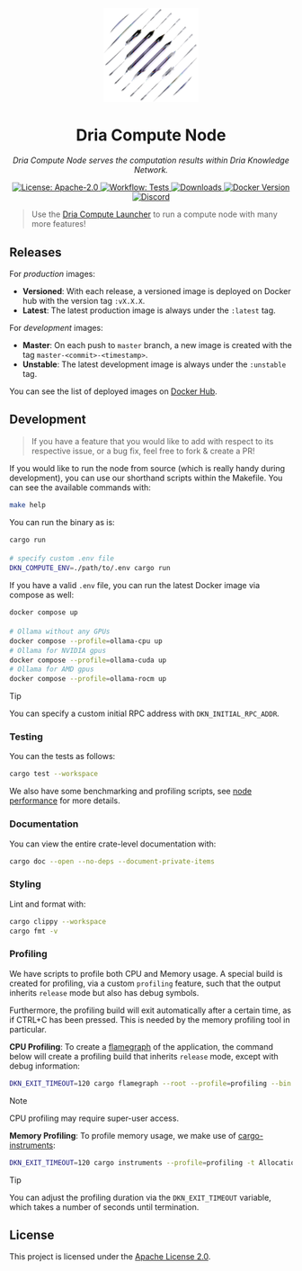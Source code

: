 <p align="center">
  <img src="https://raw.githubusercontent.com/firstbatchxyz/.github/refs/heads/master/branding/dria-logo-square.svg" alt="logo" width="168">
</p>

<p align="center">
  <h1 align="center">
    Dria Compute Node
  </h1>
  <p align="center">
    <i>Dria Compute Node serves the computation results within Dria Knowledge Network.</i>
  </p>
</p>

<p align="center">
    <a href="https://opensource.org/license/apache-2-0" target="_blank">
        <img alt="License: Apache-2.0" src="https://img.shields.io/badge/license-Apache%202.0-7CB9E8.svg">
    </a>
    <a href="./.github/workflows/test.yml" target="_blank">
        <img alt="Workflow: Tests" src="https://github.com/firstbatchxyz/dkn-compute-node/actions/workflows/tests.yml/badge.svg?branch=master">
    </a>
    <a href="https://github.com/firstbatchxyz/dkn-compute-node/releases" target="_blank">
        <img alt="Downloads" src="https://img.shields.io/github/downloads/firstbatchxyz/dkn-compute-node/total?logo=github&logoColor=%23F2FFEE&color=%2332C754">
    </a>
    <a href="https://hub.docker.com/repository/docker/firstbatch/dkn-compute-node/general" target="_blank">
        <img alt="Docker Version" src="https://img.shields.io/docker/v/firstbatch/dkn-compute-node?logo=Docker&label=image&color=2496ED&sort=semver">
    </a>
    <a href="https://discord.gg/dria" target="_blank">
        <img alt="Discord" src="https://dcbadge.vercel.app/api/server/dria?style=flat">
    </a>
</p>

> Use the [Dria Compute Launcher](https://github.com/firstbatchxyz/dkn-compute-launcher/) to run a compute node with many more features!

## Releases

For _production_ images:

- **Versioned**: With each release, a versioned image is deployed on Docker hub with the version tag `:vX.X.X`.
- **Latest**: The latest production image is always under the `:latest` tag.

For _development_ images:

- **Master**: On each push to `master` branch, a new image is created with the tag `master-<commit>-<timestamp>`.
- **Unstable**: The latest development image is always under the `:unstable` tag.

You can see the list of deployed images on [Docker Hub](https://hub.docker.com/orgs/firstbatch/members).

## Development

> If you have a feature that you would like to add with respect to its respective issue, or a bug fix, feel free to fork & create a PR!

If you would like to run the node from source (which is really handy during development), you can use our shorthand scripts within the Makefile. You can see the available commands with:

```sh
make help
```

You can run the binary as is:

```sh
cargo run

# specify custom .env file
DKN_COMPUTE_ENV=./path/to/.env cargo run
```

If you have a valid `.env` file, you can run the latest Docker image via compose as well:

```sh
docker compose up

# Ollama without any GPUs
docker compose --profile=ollama-cpu up
# Ollama for NVIDIA gpus
docker compose --profile=ollama-cuda up
# Ollama for AMD gpus
docker compose --profile=ollama-rocm up
```

> [!TIP]
>
> You can specify a custom initial RPC address with `DKN_INITIAL_RPC_ADDR`.

### Testing

You can the tests as follows:

```sh
cargo test --workspace
```

We also have some benchmarking and profiling scripts, see [node performance](./docs/NODE_PERFORMANCE.md) for more details.

### Documentation

You can view the entire crate-level documentation with:

```sh
cargo doc --open --no-deps --document-private-items
```

### Styling

Lint and format with:

```sh
cargo clippy --workspace
cargo fmt -v
```

### Profiling

We have scripts to profile both CPU and Memory usage. A special build is created for profiling, via a custom `profiling` feature, such that the output inherits `release` mode but also has debug symbols.

Furthermore, the profiling build will exit automatically after a certain time, as if CTRL+C has been pressed. This is needed by the memory profiling tool in particular.

**CPU Profiling**: To create a [flamegraph](https://crates.io/crates/flamegraph) of the application, the command below will create a profiling build that inherits `release` mode, except with debug information:

```sh
DKN_EXIT_TIMEOUT=120 cargo flamegraph --root --profile=profiling --bin dkn-compute
```

> [!NOTE]
>
> CPU profiling may require super-user access.

**Memory Profiling**: To profile memory usage, we make use of [cargo-instruments](https://crates.io/crates/cargo-instruments):

```sh
DKN_EXIT_TIMEOUT=120 cargo instruments --profile=profiling -t Allocations --bin dkn-compute
```

> [!TIP]
>
> You can adjust the profiling duration via the `DKN_EXIT_TIMEOUT` variable, which takes a number of seconds until termination.

## License

This project is licensed under the [Apache License 2.0](https://opensource.org/license/Apache-2.0).
